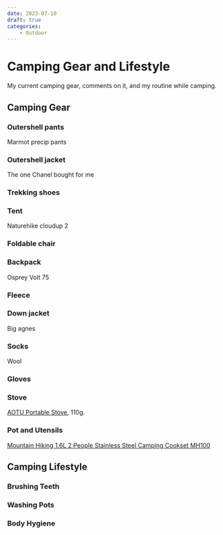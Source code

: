 ```yaml
---
date: 2023-07-10
draft: true
categories:
    - Outdoor
---
```


# Camping Gear and Lifestyle

My current camping gear, comments on it, and my routine while camping.

<!-- more -->

## Camping Gear

### Outershell pants

Marmot precip pants

### Outershell jacket

The one Chanel bought for me

### Trekking shoes

### Tent

Naturehike cloudup 2

### Foldable chair

### Backpack

Osprey Volt 75

### Fleece

### Down jacket

Big agnes

### Socks

Wool

### Gloves

### Stove

[AOTU Portable Stove][aotu-stove], 110g.

### Pot and Utensils

[Mountain Hiking 1.6L 2 People Stainless Steel Camping Cookset MH100][decathlon-cookset]

## Camping Lifestyle

### Brushing Teeth

### Washing Pots

### Body Hygiene

[aotu-stove]: https://www.amazon.com/dp/B07NJYV3NP
[decathlon-cookset]: https://www.decathlon.sg/p/mountain-hiking-1-6l-2-people-stainless-steel-camping-cookset-mh100-grey-blue-quechua-8492725.html
